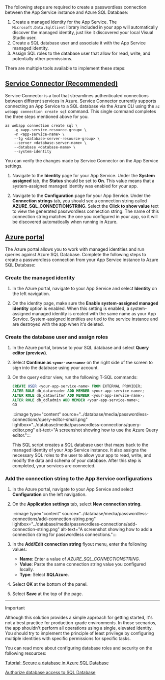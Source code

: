 The following steps are required to create a passwordless connection between the App Service instance and Azure SQL Database:

1) Create a managed identity for the App Service. The `Microsoft.Data.SqlClient` library included in your app will automatically discover the managed identity, just like it discovered your local Visual Studio user.
2) Create a SQL database user and associate it with the App Service managed identity.
3) Assign SQL roles to the database user that allow for read, write, and potentially other permissions.

There are multiple tools available to implement these steps:

## [Service Connector (Recommended)](#tab/service-connector)

Service Connector is a tool that streamlines authenticated connections between different services in Azure. Service Connector currently supports connecting an App Service to a SQL database via the Azure CLI using the `az webapp connection create sql` command. This single command completes the three steps mentioned above for you.

```azurecli
az webapp connection create sql \
    -g <app-service-resource-group> \
    -n <app-service-name> \
    --tg <database-server-resource-group> \
    --server <database-server-name> \
    --database <database-name> \
    --system-identity
```

You can verify the changes made by Service Connector on the App Service settings.

1) Navigate to the **Identity** page for your App Service. Under the **System assigned** tab, the **Status** should be set to **On**. This value means that a system-assigned managed identity was enabled for your app.

2) Navigate to the **Configuration** page for your App Service. Under the **Connection strings** tab, you should see a connection string called **AZURE_SQL_CONNECTIONSTRING**. Select the **Click to show value** text to view the generated passwordless connection string. The name of this connection string matches the one you configured in your app, so it will be discovered automatically when running in Azure.

## [Azure portal](#tab/azure-portal)

The Azure portal allows you to work with managed identities and run queries against Azure SQL Database. Complete the following steps to create a passwordless connection from your App Service instance to Azure SQL Database:

### Create the managed identity

1) In the Azure portal, navigate to your App Service and select **Identity** on the left navigation.

2) On the identity page, make sure the **Enable system-assigned managed identity** option is enabled. When this setting is enabled, a system-assigned managed identity is created with the same name as your App Service. System-assigned identities are tied to the service instance and are destroyed with the app when it's deleted.

### Create the database user and assign roles

1) In the Azure portal, browse to your SQL database and select **Query editor (preview)**.

2) Select **Continue as `<your-username>`** on the right side of the screen to sign into the database using your account.

3) On the query editor view, run the following T-SQL commands:

    ```sql
    CREATE USER <your-app-service-name> FROM EXTERNAL PROVIDER;
    ALTER ROLE db_datareader ADD MEMBER <your-app-service-name>;
    ALTER ROLE db_datawriter ADD MEMBER <your-app-service-name>;
    ALTER ROLE db_ddladmin ADD MEMBER <your-app-service-name>;
    GO
    ```

    :::image type="content" source="../database/media/passwordless-connections/query-editor-small.png" lightbox="../database/media/passwordless-connections/query-editor.png" alt-text="A screenshot showing how to use the Azure Query editor.":::

    This SQL script creates a SQL database user that maps back to the managed identity of your App Service instance. It also assigns the necessary SQL roles to the user to allow your app to read, write, and modify the data and schema of your database. After this step is completed, your services are connected.

### Add the connection string to the App Service configurations

1) In the Azure portal, navigate to your App Service and select **Configuration** on the left navigation.

1) On the **Application settings** tab, select **New connection string**.

    :::image type="content" source="../database/media/passwordless-connections/add-connection-string.png" lightbox="../database/media/passwordless-connections/add-connection-string.png" alt-text="A screenshot showing how to add a connection string for passwordless connections.":::

1) In the **Add/Edit connection string** flyout menu, enter the following values:

    * **Name**: Enter a value of *AZURE_SQL_CONNECTIONSTRING*.
    * **Value**: Paste the same connection string value you configured locally.
    * **Type**: Select **SQLAzure**.

1) Select **OK** at the bottom of the panel.

1) Select **Save** at the top of the page.

---

> [!IMPORTANT]
> Although this solution provides a simple approach for getting started, it's not a best practice for production-grade environments. In those scenarios, the app shouldn't perform all operations using a single, elevated identity. You should try to implement the principle of least privilege by configuring multiple identities with specific permissions for specific tasks.
>
> You can read more about configuring database roles and security on the following resources:
>
> [Tutorial: Secure a database in Azure SQL Database](../database/secure-database-tutorial.md)
>
> [Authorize database access to SQL Database](../database/logins-create-manage.md)
